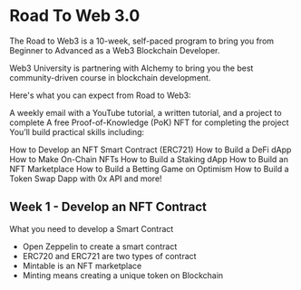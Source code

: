 # Road To Web 3.0 

The Road to Web3 is a 10-week, self-paced program to bring you from Beginner to Advanced as a Web3 Blockchain Developer.

Web3 University is partnering with Alchemy to bring you the best community-driven course in blockchain development.

Here's what you can expect from Road to Web3:

A weekly email with a YouTube tutorial, a written tutorial, and a project to complete
A free Proof-of-Knowledge (PoK) NFT for completing the project
You’ll build practical skills including:

How to Develop an NFT Smart Contract (ERC721)
How to Build a DeFi dApp
How to Make On-Chain NFTs
How to Build a Staking dApp
How to Build an NFT Marketplace
How to Build a Betting Game on Optimism
How to Build a Token Swap Dapp with 0x API
and more!

## Week 1 - Develop an NFT Contract 
What you need to develop a Smart Contract 
- Open Zeppelin to create a smart contract 
- ERC720 and ERC721 are two types of contract 
- Mintable is an NFT marketplace 
- Minting means creating a unique token on Blockchain 

